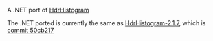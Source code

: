 A .NET port of [HdrHistogram](http://giltene.github.io/HdrHistogram/)

The .NET ported is currently the same as [HdrHistogram-2.1.7](https://github.com/HdrHistogram/HdrHistogram/releases/tag/HdrHistogram-2.1.7), which is [commit 50cb217](https://github.com/HdrHistogram/HdrHistogram/commit/50cb217c5427e8a520ae84743066ae52c4e7701c) 